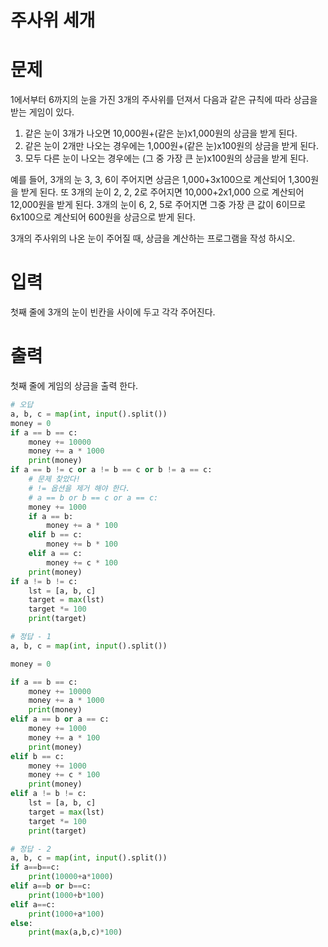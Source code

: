 # 주사위 세개

# 문제

1에서부터 6까지의 눈을 가진 3개의 주사위를 던져서 다음과 같은 규칙에 따라 상금을 받는 게임이 있다.
1. 같은 눈이 3개가 나오면 10,000원+(같은 눈)x1,000원의 상금을 받게 된다.
2. 같은 눈이 2개만 나오는 경우에는 1,000원+(같은 눈)x100원의 상금을 받게 된다.
3. 모두 다른 눈이 나오는 경우에는 (그 중 가장 큰 눈)x100원의 상금을 받게 된다.

예를 들어, 3개의 눈 3, 3, 6이 주어지면 상금은 1,000+3x100으로 계산되어 1,300원을 받게 된다. 또 3개의 눈이 2, 2, 2로 주어지면 10,000+2x1,000 으로 계산되어 12,000원을 받게 된다. 3개의 눈이 6, 2, 5로 주어지면 그중 가장 큰 값이 6이므로 6x100으로 계산되어 600원을 상금으로 받게 된다.

3개의 주사위의 나온 눈이 주어질 때, 상금을 계산하는 프로그램을 작성 하시오.

# 입력

첫째 줄에 3개의 눈이 빈칸을 사이에 두고 각각 주어진다.

# 출력

첫째 줄에 게임의 상금을 출력 한다.

```python
# 오답
a, b, c = map(int, input().split())
money = 0
if a == b == c:
    money += 10000
    money += a * 1000
    print(money)
if a == b != c or a != b == c or b != a == c:
    # 문제 찾았다!
    # != 옵션을 제거 해야 한다.
    # a == b or b == c or a == c:
    money += 1000
    if a == b:
        money += a * 100
    elif b == c:
        money += b * 100
    elif a == c:
        money += c * 100
    print(money)
if a != b != c:
    lst = [a, b, c]
    target = max(lst)
    target *= 100
    print(target)

# 정답 - 1
a, b, c = map(int, input().split())

money = 0

if a == b == c:
    money += 10000
    money += a * 1000
    print(money)
elif a == b or a == c:
    money += 1000
    money += a * 100
    print(money)
elif b == c:
    money += 1000
    money += c * 100
    print(money)
elif a != b != c:
    lst = [a, b, c]
    target = max(lst)
    target *= 100
    print(target)

# 정답 - 2
a, b, c = map(int, input().split())
if a==b==c:
    print(10000+a*1000)
elif a==b or b==c:
    print(1000+b*100)
elif a==c:
    print(1000+a*100)
else:
    print(max(a,b,c)*100)
```